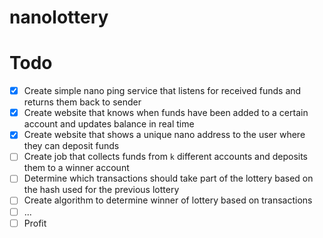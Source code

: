 # nanolottery

# Todo

- [x] Create simple nano ping service that listens for received funds and returns them back to sender
- [x] Create website that knows when funds have been added to a certain account and updates balance in real time
- [x] Create website that shows a unique nano address to the user where they can deposit funds
- [ ] Create job that collects funds from `k` different accounts and deposits them to a winner account
- [ ] Determine which transactions should take part of the lottery based on the hash used for the previous lottery
- [ ] Create algorithm to determine winner of lottery based on transactions
- [ ] ...
- [ ] Profit
